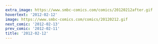 ```yaml
---
extra_image: https://www.smbc-comics.com/comics/20120212after.gif
hovertext: '2012-02-12'
image: https://www.smbc-comics.com/comics/20120212.gif
next_comic: '2012-02-13'
prev_comic: '2012-02-11'
title: '2012-02-12'
---
```


